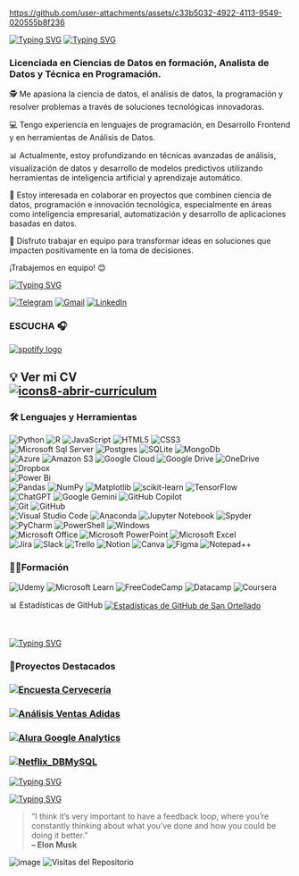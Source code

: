 

https://github.com/user-attachments/assets/c33b5032-4922-4113-9549-020555b8f236




     
  [![Typing SVG](https://readme-typing-svg.demolab.com/?lines=🌟¡Bienvenidos+a+mi+perfil! 🌟)](https://git.io/typing-svg)
  [![Typing SVG](https://readme-typing-svg.demolab.com/?lines=👋Soy+San+🦋)](https://git.io/typing-svg)

 

  ### Licenciada en Ciencias de Datos en formación, Analista de Datos y Técnica en Programación.

  
🕵 Me apasiona la ciencia de datos, el análisis de datos, la programación y resolver problemas a través de soluciones tecnológicas innovadoras.

💻 Tengo experiencia en lenguajes de programación, en Desarrollo Frontend y en herramientas de Análisis de Datos. 

📊  Actualmente, estoy profundizando en técnicas avanzadas de análisis, visualización de datos y desarrollo de modelos predictivos utilizando herramientas de inteligencia artificial y aprendizaje automático.

🤝 Estoy interesada en colaborar en proyectos que combinen ciencia de datos, programación e innovación tecnológica, especialmente en áreas como inteligencia empresarial, automatización y desarrollo de aplicaciones basadas en datos.

🚀 Disfruto trabajar en equipo para transformar ideas en soluciones que impacten positivamente en la toma de decisiones.

¡Trabajemos en equipo! 😊


[![Typing SVG](https://readme-typing-svg.demolab.com/?lines=Podés+contactarme📲)](https://git.io/typing-svg)   

[![Telegram](https://img.shields.io/badge/-TELEGRAM-2CA5E0?style=for-the-badge&logo=telegram&logoColor=white)](https://t.me/SanCoding)
[![Gmail](https://img.shields.io/badge/-GMAIL-D14836?style=for-the-badge&logo=gmail&logoColor=white)](mailto:ortesancode@gmail.com)
[![LinkedIn](https://img.shields.io/badge/-LINKEDIN-0077B5?style=for-the-badge&logo=linkedin&logoColor=white)](https://www.linkedin.com/in/sandra-ortellado)

### ESCUCHA 🎧


[![spotify logo](https://github.com/user-attachments/assets/1e1948c2-e92f-49e0-8609-77373249176e)](https://open.spotify.com/playlist/2uSFpiKydtj606BItZjiWk?utm_source=generator)



 💡
Ver mi CV  
                                  [![icons8-abrir-currículum](https://github.com/user-attachments/assets/f68a9e63-005a-487b-b93c-312a9be5aca1)](https://www.canva.com/design/DAGb_K9PWoE/CZ6mlcYKEKXRWcl2-Cpieg/view?utm_content=DAGb_K9PWoE&utm_campaign=designshare&utm_medium=link2&utm_source=uniquelinks&utlId=he79a2dd14e)
---

###  🛠 Lenguajes y Herramientas  
![Python](https://img.shields.io/badge/python-3670A0?style=for-the-badge&logo=python&logoColor=ffdd54)
![R](https://img.shields.io/badge/r-%23276DC3.svg?style=for-the-badge&logo=r&logoColor=white)
![JavaScript](https://img.shields.io/badge/javascript-%23323330.svg?style=for-the-badge&logo=javascript&logoColor=%23F7DF1E)
![HTML5](https://img.shields.io/badge/html5-%23E34F26.svg?style=for-the-badge&logo=html5&logoColor=white)
![CSS3](https://img.shields.io/badge/css3-%231572B6.svg?style=for-the-badge&logo=css3&logoColor=white)
<br/>
![Microsoft Sql Server](https://img.shields.io/badge/-Sql%20Server-CC2927?style=flat-square&logo=microsoft-sql-server&logoColor=ffffff)
![Postgres](https://img.shields.io/badge/postgres-%23316192.svg?style=for-the-badge&logo=postgresql&logoColor=white)
![SQLite](https://img.shields.io/badge/sqlite-%2307405e.svg?style=for-the-badge&logo=sqlite&logoColor=white)
![MongoDb](https://img.shields.io/badge/MySQL-4479A1?style=for-the-badge&logo=mysql&logoColor=white)
<br/>
![Azure](https://img.shields.io/badge/azure-%230072C6.svg?style=for-the-badge&logo=microsoftazure&logoColor=white)
![Amazon S3](https://img.shields.io/badge/Amazon%20S3-FF9900?style=for-the-badge&logo=amazons3&logoColor=white)
![Google Cloud](https://img.shields.io/badge/GoogleCloud-%234285F4.svg?style=for-the-badge&logo=google-cloud&logoColor=white)
![Google Drive](https://img.shields.io/badge/Google%20Drive-4285F4?style=for-the-badge&logo=googledrive&logoColor=white)
![OneDrive](https://img.shields.io/badge/OneDrive-0078D4.svg?style=for-the-badge&logo=microsoftonedrive&logoColor=white)
![Dropbox](https://img.shields.io/badge/Dropbox-%233B4D98.svg?style=for-the-badge&logo=Dropbox&logoColor=white)
<br/>
![Power Bi](https://img.shields.io/badge/power_bi-F2C811?style=for-the-badge&logo=powerbi&logoColor=black)
<br/>
![Pandas](https://img.shields.io/badge/pandas-%23150458.svg?style=for-the-badge&logo=pandas&logoColor=white)
![NumPy](https://img.shields.io/badge/numpy-%23013243.svg?style=for-the-badge&logo=numpy&logoColor=white)
![Matplotlib](https://img.shields.io/badge/Matplotlib-%23ffffff.svg?style=for-the-badge&logo=Matplotlib&logoColor=black)
![scikit-learn](https://img.shields.io/badge/scikit--learn-%23F7931E.svg?style=for-the-badge&logo=scikit-learn&logoColor=white)
![TensorFlow](https://img.shields.io/badge/TensorFlow-%23FF6F00.svg?style=for-the-badge&logo=TensorFlow&logoColor=white)
<br/>
![ChatGPT](https://img.shields.io/badge/chatGPT-74aa9c?style=for-the-badge&logo=openai&logoColor=white)
![Google Gemini](https://img.shields.io/badge/google%20gemini-8E75B2?style=for-the-badge&logo=google%20gemini&logoColor=white)
![GitHub Copilot](https://img.shields.io/badge/github_copilot-8957E5?style=for-the-badge&logo=github-copilot&logoColor=white)
<br/>
![Git](https://img.shields.io/badge/-Git-%23F05032?style=flat-square&logo=git&logoColor=%23ffffff)
![GitHub](https://img.shields.io/badge/-GitHub-181717?style=flat-square&logo=github)
<br/>
![Visual Studio Code](https://img.shields.io/badge/Visual%20Studio%20Code-0078d7.svg?style=for-the-badge&logo=visual-studio-code&logoColor=white)
![Anaconda](https://img.shields.io/badge/Anaconda-%2344A833.svg?style=for-the-badge&logo=anaconda&logoColor=white)
![Jupyter Notebook](https://img.shields.io/badge/jupyter-%23FA0F00.svg?style=for-the-badge&logo=jupyter&logoColor=white)
![Spyder](https://img.shields.io/badge/Spyder-838485?style=for-the-badge&logo=spyder%20ide&logoColor=maroon)
![PyCharm](https://img.shields.io/badge/pycharm-143?style=for-the-badge&logo=pycharm&logoColor=black&color=black&labelColor=green)
![PowerShell](https://img.shields.io/badge/PowerShell-%235391FE.svg?style=for-the-badge&logo=powershell&logoColor=white)
![Windows](https://img.shields.io/badge/Windows-0078D6?style=for-the-badge&logo=windows&logoColor=white)
<br/>
![Microsoft Office](https://img.shields.io/badge/Microsoft_Office-D83B01?style=for-the-badge&logo=microsoft-office&logoColor=white)
![Microsoft PowerPoint](https://img.shields.io/badge/Microsoft_PowerPoint-B7472A?style=for-the-badge&logo=microsoft-powerpoint&logoColor=white)
![Microsoft Excel](https://img.shields.io/badge/Microsoft_Excel-217346?style=for-the-badge&logo=microsoft-excel&logoColor=white)
<br/>
![Jira](https://img.shields.io/badge/jira-%230A0FFF.svg?style=for-the-badge&logo=jira&logoColor=white)
![Slack](https://img.shields.io/badge/Slack-4A154B?style=for-the-badge&logo=slack&logoColor=white)
![Trello](https://img.shields.io/badge/Trello-%23026AA7.svg?style=for-the-badge&logo=Trello&logoColor=white)
![Notion](https://img.shields.io/badge/Notion-%23000000.svg?style=for-the-badge&logo=notion&logoColor=white)
![Canva](https://img.shields.io/badge/Canva-%2300C4CC.svg?style=for-the-badge&logo=Canva&logoColor=white)
![Figma](https://img.shields.io/badge/figma-%23F24E1E.svg?style=for-the-badge&logo=figma&logoColor=white)
![Notepad++](https://img.shields.io/badge/Notepad++-90E59A.svg?style=for-the-badge&logo=notepad%2b%2b&logoColor=black)
<br/>

### 👩‍🎓Formación  
![Udemy](https://img.shields.io/badge/Udemy-A435F0?style=for-the-badge&logo=Udemy&logoColor=white)
![Microsoft Learn](https://img.shields.io/badge/Microsoft_Learn-258ffa?style=for-the-badge&logo=microsoft&logoColor=white)
![FreeCodeCamp](https://img.shields.io/badge/Freecodecamp-%23123.svg?&style=for-the-badge&logo=freecodecamp&logoColor=green)
![Datacamp](https://img.shields.io/badge/Datacamp-05192D?style=for-the-badge&logo=datacamp&logoColor=03E860)
![Coursera](https://img.shields.io/badge/Coursera-%230056D2.svg?style=for-the-badge&logo=Coursera&logoColor=white)

📊 Estadísticas de GitHub
<a href="https://github.com/SanOrtellado"> <img align="center" src="https://github-profile-summary-cards.vercel.app/api/cards/stats?username=SanOrtellado&theme=react" alt="Estadísticas de GitHub de San Ortellado" /> </a>


<br/>
          


[![Typing SVG](https://readme-typing-svg.demolab.com/?lines=Bienvenidxs+a+mi+perfil👋;Explora+mis+proyectos📦)](https://git.io/typing-svg)

### 🌟Proyectos Destacados

### [![Encuesta Cervecería](https://img.shields.io/badge/Repositorio-Encuesta_Cerveceria-blue?style=for-the-badge)](https://github.com/SanOrtellado/Encuesta_Cerveceria/tree/master) 
###  [![Análisis Ventas Adidas](https://img.shields.io/badge/Repositorio-Análisis_Ventas_Adidas-green?style=for-the-badge)](https://github.com/SanOrtellado/Analisis_ventas_Adidas)
### [![Alura Google Analytics](https://img.shields.io/badge/Repositorio-Alura_GoogleAnalytics-red?style=for-the-badge)](https://github.com/SanOrtellado/Alura_GoogleAnalytics)
### [![Netflix_DBMySQL](https://img.shields.io/badge/Repositorio-Netflix_DBMySQL-blue?style=for-the-badge)](https://github.com/SanOrtellado/Netflix_DBMySQL)


[![Typing SVG](https://readme-typing-svg.demolab.com/?lines=Suma+una+⭐+a+mis+proyectos📦)](https://git.io/typing-svg)

[![Typing SVG](https://readme-typing-svg.demolab.com/?lines=Gracias+por+tu+visita😊;Hasta+pronto,+San🙋‍♀️)](https://git.io/typing-svg)






<blockquote>“I think it’s very important to have a feedback loop, where you’re constantly thinking about what you’ve done and how you could be doing it better.”
<br><strong>– Elon Musk</strong></blockquote>




![image](https://github.com/user-attachments/assets/8eb8230f-dd87-47cb-b4bc-5d52e5c36cb6)
<img src="https://profile-counter.deno.dev/tu_clave/count.svg" alt="Visitas del Repositorio" />


